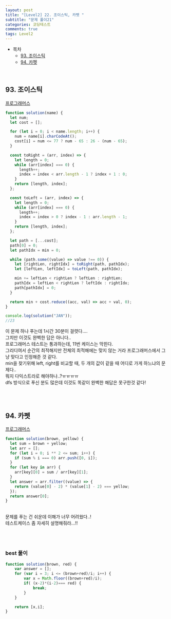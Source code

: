 ```yaml
---
layout: post
title: "[Level2] 22. 조이스틱, 카펫 "
subtitle: "문제 풀이21"
categories: 코딩테스트
comments: true
tags: Level2
---
```


- 목차
  - [93. 조이스틱](#)
  - [94. 카펫](#)

<br>

## 93. 조이스틱

[프로그래머스](https://programmers.co.kr/learn/courses/30/lessons/42860) <br>


```js
function solution(name) {
  let num;
  let cost = [];

  for (let i = 0; i < name.length; i++) {
    num = name[i].charCodeAt();
    cost[i] = num <= 77 ? num - 65 : 26 - (num - 65);
  }

  const toRight = (arr, index) => {
    let length = 0;
    while (arr[index] === 0) {
      length++;
      index = index < arr.length - 1 ? index + 1 : 0;
    }
    return [length, index];
  };

  const toLeft = (arr, index) => {
    let length = 0;
    while (arr[index] === 0) {
      length++;
      index = index > 0 ? index - 1 : arr.length - 1;
    }
    return [length, index];
  };

  let path = [...cost];
  path[0] = 0;
  let pathIdx = min = 0;

  while (path.some((value) => value !== 0)) {
    let [rightLen, rightIdx] = toRight(path, pathIdx);
    let [leftLen, leftIdx] = toLeft(path, pathIdx);

    min += leftLen < rightLen ? leftLen : rightLen;
    pathIdx = leftLen < rightLen ? leftIdx : rightIdx;
    path[pathIdx] = 0;
  }

  return min + cost.reduce((acc, val) => acc + val, 0);
}

console.log(solution("JAN"));
//23

```

이 문제 하나 푸는데 1시간 30분이 걸렷다....<br>
그치만 이것도 완벽한 답은 아니다..<br>
프로그래머스 테스트는 통과하는데, 11번 케이스는 막힌다.<br>
그리디여서 순간의 최적해지만 전체의 최적해에는 맞지 않는 거라 프로그래머스에서 그냥 맞다고 인정해준 것 같다.<br>
min을 찾기위해 left, right를 비교할 때, 두 개의 값이 같을 때 어디로 가게 하느냐의 문제다..<br>
뭐지 다익스트라로 해야하나..?ㅠㅠㅠㅠ<br>
dfs 방식으로 푸신 분도 많은데 이것도 똑같이 완벽한 해답은 못구한것 같다!<br>


<br><br>


## 94. 카펫

[프로그래머스](https://programmers.co.kr/learn/courses/30/lessons/42842) <br>


```js
function solution(brown, yellow) {
  let sum = brown + yellow;
  let arr = [];
  for (let i = 0; i ** 2 <= sum; i++) {
    if (sum % i === 0) arr.push([0, i]);
  }
  for (let key in arr) {
    arr[key][0] = sum / arr[key][1];
  }
  let answer = arr.filter((value) => {
    return (value[0] - 2) * (value[1] - 2) === yellow;
  });
  return answer[0];
}
```
<br>
문제를 푸는 건 쉬운데 이해가 너무 어려웠다..!<br>
테스트케이스 좀 자세히 설명해줘라...!!<br>

<br><br>

### best 풀이

```js
function solution(brown, red) {
    var answer = [];
    for (var i = 3; i <= (brown+red)/i; i++) {
        var x = Math.floor((brown+red)/i);
        if( (x-2)*(i-2)=== red) {
            break;
        }
    }

    return [x,i];
}

```


